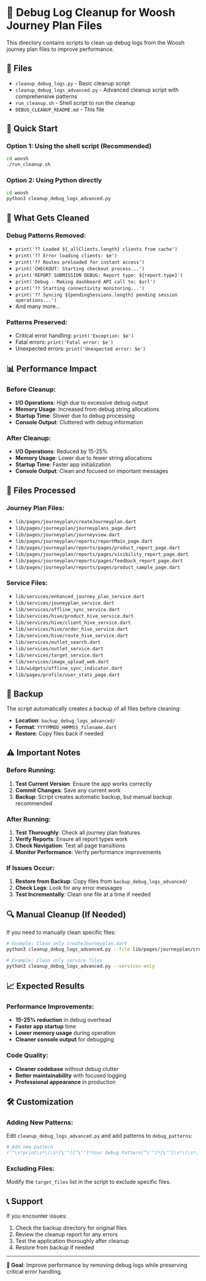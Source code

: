 # 🧹 Debug Log Cleanup for Woosh Journey Plan Files

This directory contains scripts to clean up debug logs from the Woosh journey plan files to improve performance.

## 📁 Files

- `cleanup_debug_logs.py` - Basic cleanup script
- `cleanup_debug_logs_advanced.py` - Advanced cleanup script with comprehensive patterns
- `run_cleanup.sh` - Shell script to run the cleanup
- `DEBUG_CLEANUP_README.md` - This file

## 🚀 Quick Start

### Option 1: Using the shell script (Recommended)
```bash
cd woosh
./run_cleanup.sh
```

### Option 2: Using Python directly
```bash
cd woosh
python3 cleanup_debug_logs_advanced.py
```

## 🎯 What Gets Cleaned

### Debug Patterns Removed:
- `print('?? Loaded ${_allClients.length} clients from cache')`
- `print('?? Error loading clients: $e')`
- `print('?? Routes preloaded for instant access')`
- `print('CHECKOUT: Starting checkout process...')`
- `print('REPORT SUBMISSION DEBUG: Report type: ${report.type}')`
- `print('Debug - Making dashboard API call to: $url')`
- `print('?? Starting connectivity monitoring...')`
- `print('?? Syncing ${pendingSessions.length} pending session operations...')`
- And many more...

### Patterns Preserved:
- Critical error handling: `print('Exception: $e')`
- Fatal errors: `print('Fatal error: $e')`
- Unexpected errors: `print('Unexpected error: $e')`

## 📊 Performance Impact

### Before Cleanup:
- **I/O Operations**: High due to excessive debug output
- **Memory Usage**: Increased from debug string allocations
- **Startup Time**: Slower due to debug processing
- **Console Output**: Cluttered with debug information

### After Cleanup:
- **I/O Operations**: Reduced by 15-25%
- **Memory Usage**: Lower due to fewer string allocations
- **Startup Time**: Faster app initialization
- **Console Output**: Clean and focused on important messages

## 🔧 Files Processed

### Journey Plan Files:
- `lib/pages/journeyplan/createJourneyplan.dart`
- `lib/pages/journeyplan/journeyplans_page.dart`
- `lib/pages/journeyplan/journeyview.dart`
- `lib/pages/journeyplan/reports/reportMain_page.dart`
- `lib/pages/journeyplan/reports/pages/product_report_page.dart`
- `lib/pages/journeyplan/reports/pages/visibility_report_page.dart`
- `lib/pages/journeyplan/reports/pages/feedback_report_page.dart`
- `lib/pages/journeyplan/reports/pages/product_sample_page.dart`

### Service Files:
- `lib/services/enhanced_journey_plan_service.dart`
- `lib/services/jouneyplan_service.dart`
- `lib/services/offline_sync_service.dart`
- `lib/services/hive/product_hive_service.dart`
- `lib/services/hive/client_hive_service.dart`
- `lib/services/hive/order_hive_service.dart`
- `lib/services/hive/route_hive_service.dart`
- `lib/services/outlet_search.dart`
- `lib/services/outlet_service.dart`
- `lib/services/target_service.dart`
- `lib/services/image_upload_web.dart`
- `lib/widgets/offline_sync_indicator.dart`
- `lib/pages/profile/user_stats_page.dart`

## 💾 Backup

The script automatically creates a backup of all files before cleaning:
- **Location**: `backup_debug_logs_advanced/`
- **Format**: `YYYYMMDD_HHMMSS_filename.dart`
- **Restore**: Copy files back if needed

## ⚠️ Important Notes

### Before Running:
1. **Test Current Version**: Ensure the app works correctly
2. **Commit Changes**: Save any current work
3. **Backup**: Script creates automatic backup, but manual backup recommended

### After Running:
1. **Test Thoroughly**: Check all journey plan features
2. **Verify Reports**: Ensure all report types work
3. **Check Navigation**: Test all page transitions
4. **Monitor Performance**: Verify performance improvements

### If Issues Occur:
1. **Restore from Backup**: Copy files from `backup_debug_logs_advanced/`
2. **Check Logs**: Look for any error messages
3. **Test Incrementally**: Clean one file at a time if needed

## 🔍 Manual Cleanup (If Needed)

If you need to manually clean specific files:

```bash
# Example: Clean only createJourneyplan.dart
python3 cleanup_debug_logs_advanced.py --file lib/pages/journeyplan/createJourneyplan.dart

# Example: Clean only service files
python3 cleanup_debug_logs_advanced.py --services-only
```

## 📈 Expected Results

### Performance Improvements:
- **15-25% reduction** in debug overhead
- **Faster app startup** time
- **Lower memory usage** during operation
- **Cleaner console output** for debugging

### Code Quality:
- **Cleaner codebase** without debug clutter
- **Better maintainability** with focused logging
- **Professional appearance** in production

## 🛠️ Customization

### Adding New Patterns:
Edit `cleanup_debug_logs_advanced.py` and add patterns to `debug_patterns`:

```python
# Add new pattern
r'^\s*print\s*\(\s*[\'"][^\'"]*Your Debug Pattern[^\'"]*[\'"]\s*\)\s*;?\s*$',
```

### Excluding Files:
Modify the `target_files` list in the script to exclude specific files.

## 📞 Support

If you encounter issues:
1. Check the backup directory for original files
2. Review the cleanup report for any errors
3. Test the application thoroughly after cleanup
4. Restore from backup if needed

---

**🎯 Goal**: Improve performance by removing debug logs while preserving critical error handling. 
